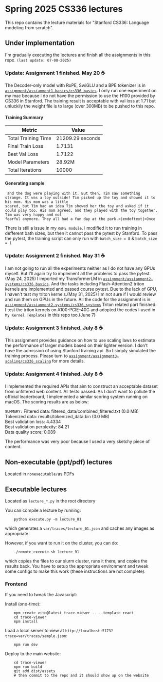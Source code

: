 # Spring 2025 CS336 lectures

This repo contains the lecture materials for "Stanford CS336: Language modeling from scratch".

## Under implementation
I'm gradually executing the lectures and finish all the assignments in this repo. `(last update: 07-08-2025)`
### Update: Assignment 1 finished. May 20 ☕
The Decoder-only model with RoPE, SwiGLU and a BPE tokenizer is in [`assignment/assianment1-basics/cs336_basics`](https://github.com/CatManJr/spring2025-notes-and-assignments/tree/main/assignments/assignment1-basics/cs336_basics). I only run one experiment on my mac because I do not have the permission to use the H100 provided by CS336 in Stanford.
The training result is acceptable with val loss at 1.71 but unluckily the weight file is to large (over 300MB) to be pushed to this repo.

#### Training Summary             
| Metric              | Value            |
| ------------------- | ---------------- |
| Total Training Time | 21209.29 seconds |
| Final Train Loss    | 1.7131           |
| Best Val Loss       | 1.7122           |
| Model Parameters    | 28.92M           |
| Total Iterations    | 10000            |
#### Generating sample
```Generated Sample Text:
 and the dog were playing with it. But then, Tim saw something strange. It was a toy outside! Tim picked up the toy and showed it to his mom. His mom was a little 
scared, but Tim had an idea.Tim showed her the toy and asked if it could play too. His mom agreed, and they played with the toy together. Tim was very happy and not 
fearful anymore. They all had a fun day at the park.<|endoftext|>Once 
```
There is still a issue in my `RoPE module`. I modified it to run training in defferent bath sizes, but then it cannot pass the pytest by Stanford. To pass the pytest, the training script can only run with `batch_size = 8` & `batch_size = 1`

### Update: Assignment 2 finished. May 31 ☕
I am not going to run all the experiments neither as I do not have any GPUs myself. But I'll again try to implement all the problems to pass the pytest. (May 24, 2025)
I imported my TransformerLM in [`assignment/assianment2-systems/cs336_basics`](https://github.com/CatManJr/spring2025-notes-and-assignments/tree/main/assignments/assignment2-systems/cs336-basics). And the tasks including Flash-Attention2 triton kernels are implemented and passed course pytest. Due to the lack of GPU, I haven't test my triton kernels.(May 31, 2025) I'm not sure if I would review and run them on GPUs in the future. All the code for the assignment is in [`assignment/assianment2-systems/cs336_systems`](https://github.com/CatManJr/spring2025-notes-and-assignments/tree/main/assignments/assignment2-systems/cs336_systems)
Triton related part finished: I test the triton kernels on A100-PCIE-40G and adopted the codes I used in `My Kernel Templates` in this repo too.(June 7)

### Update: Assignment 3 finished. July 8 ☕
This assignment provides guidance on how to use scaling laws to estimate the performance of larger models based on their lighter version. I don't have the admission of using Stanford training api. So I simply simulated the training process. Please turn to [`assignment/assignment3-scaling/cs336_scaling`](https://github.com/CatManJr/spring2025-notes-and-assignments/tree/main/assignments/assignment3-scaling/cs336_scaling) for more details.

### Update: Assignment 4 finished. July 8 ☕
I implemented the required APIs that aim to construct an acceptable dataset from unfiltered web content. All tests passed. As I don't want to pollute the official leaderboard, I implemented a similar scoring system running on macOS. The scoring results are as below:

`SUMMARY:`
Filtered data: filtered_data/combined_filtered.txt (0.0 MB)  
Tokenized data: results/tokenized_data.bin (0.0 MB)  
Best validation loss: 4.4334  
Best validation perplexity: 84.21  
Data quality score: 0.089  

The performance was very poor because I used a very sketchy piece of content.

## Non-executable (ppt/pdf) lectures

Located in `nonexecutable/`as PDFs

## Executable lectures

Located as `lecture_*.py` in the root directory

You can compile a lecture by running:

        python execute.py -m lecture_01

which generates a `var/traces/lecture_01.json` and caches any images as
appropriate.

However, if you want to run it on the cluster, you can do:

        ./remote_execute.sh lecture_01

which copies the files to our slurm cluster, runs it there, and copies the
results back.  You have to setup the appropriate environment and tweak some
configs to make this work (these instructions are not complete).

### Frontend

If you need to tweak the Javascript:

Install (one-time):

        npm create vite@latest trace-viewer -- --template react
        cd trace-viewer
        npm install

Load a local server to view at `http://localhost:5173?trace=var/traces/sample.json`:

        npm run dev

Deploy to the main website:

        cd trace-viewer
        npm run build
        git add dist/assets
        # then commit to the repo and it should show up on the website
